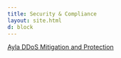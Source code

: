```yaml
---
title: Security & Compliance
layout: site.html
d: block
---
```


<a href="/archive/ayla-ddos-mitigation-and-protection">Ayla DDoS Mitigation and Protection</a>